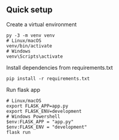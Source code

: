 ## Quick setup

Create a virtual environment

```
py -3 -m venv venv
# Linux/macOS
venv/bin/activate
# Windows
venv\Scripts\activate
```

Install dependencies from requirements.txt

```
pip install -r requirements.txt
```

Run flask app

```
# Linux/macOS
export FLASK_APP=app.py
export FLASK_ENV=development
# Windows Powershell
$env:FLASK_APP = "app.py"
$env:FLASK_ENV = "development"
flask run
```
